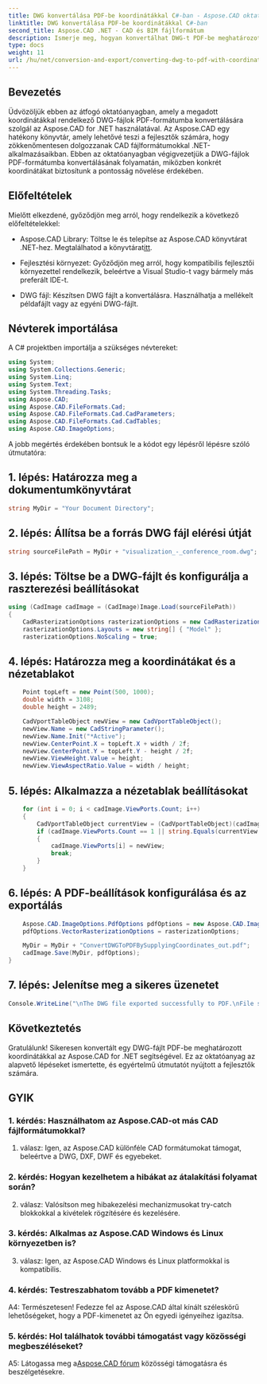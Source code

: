 ```yaml
---
title: DWG konvertálása PDF-be koordinátákkal C#-ban - Aspose.CAD oktatóanyag
linktitle: DWG konvertálása PDF-be koordinátákkal C#-ban
second_title: Aspose.CAD .NET - CAD és BIM fájlformátum
description: Ismerje meg, hogyan konvertálhat DWG-t PDF-be meghatározott koordinátákkal C# nyelven az Aspose.CAD segítségével. Kövesse lépésenkénti útmutatónkat a precíz és hatékony CAD-fájlok konvertálásához.
type: docs
weight: 11
url: /hu/net/conversion-and-export/converting-dwg-to-pdf-with-coordinates/
---
```

## Bevezetés

Üdvözöljük ebben az átfogó oktatóanyagban, amely a megadott koordinátákkal rendelkező DWG-fájlok PDF-formátumba konvertálására szolgál az Aspose.CAD for .NET használatával. Az Aspose.CAD egy hatékony könyvtár, amely lehetővé teszi a fejlesztők számára, hogy zökkenőmentesen dolgozzanak CAD fájlformátumokkal .NET-alkalmazásaikban. Ebben az oktatóanyagban végigvezetjük a DWG-fájlok PDF-formátumba konvertálásának folyamatán, miközben konkrét koordinátákat biztosítunk a pontosság növelése érdekében.

## Előfeltételek

Mielőtt elkezdené, győződjön meg arról, hogy rendelkezik a következő előfeltételekkel:

- Aspose.CAD Library: Töltse le és telepítse az Aspose.CAD könyvtárat .NET-hez. Megtalálhatod a könyvtárat[itt](https://releases.aspose.com/cad/net/).

- Fejlesztési környezet: Győződjön meg arról, hogy kompatibilis fejlesztői környezettel rendelkezik, beleértve a Visual Studio-t vagy bármely más preferált IDE-t.

- DWG fájl: Készítsen DWG fájlt a konvertálásra. Használhatja a mellékelt példafájlt vagy az egyéni DWG-fájlt.

## Névterek importálása

A C# projektben importálja a szükséges névtereket:

```csharp
using System;
using System.Collections.Generic;
using System.Linq;
using System.Text;
using System.Threading.Tasks;
using Aspose.CAD;
using Aspose.CAD.FileFormats.Cad;
using Aspose.CAD.FileFormats.Cad.CadParameters;
using Aspose.CAD.FileFormats.Cad.CadTables;
using Aspose.CAD.ImageOptions;
```

A jobb megértés érdekében bontsuk le a kódot egy lépésről lépésre szóló útmutatóra:

## 1. lépés: Határozza meg a dokumentumkönyvtárat

```csharp
string MyDir = "Your Document Directory";
```

## 2. lépés: Állítsa be a forrás DWG fájl elérési útját

```csharp
string sourceFilePath = MyDir + "visualization_-_conference_room.dwg";
```

## 3. lépés: Töltse be a DWG-fájlt és konfigurálja a raszterezési beállításokat

```csharp
using (CadImage cadImage = (CadImage)Image.Load(sourceFilePath))
{
    CadRasterizationOptions rasterizationOptions = new CadRasterizationOptions();
    rasterizationOptions.Layouts = new string[] { "Model" };
    rasterizationOptions.NoScaling = true;
```

## 4. lépés: Határozza meg a koordinátákat és a nézetablakot

```csharp
    Point topLeft = new Point(500, 1000);
    double width = 3108;
    double height = 2489;

    CadVportTableObject newView = new CadVportTableObject();
    newView.Name = new CadStringParameter();
    newView.Name.Init("*Active");
    newView.CenterPoint.X = topLeft.X + width / 2f;
    newView.CenterPoint.Y = topLeft.Y - height / 2f;
    newView.ViewHeight.Value = height;
    newView.ViewAspectRatio.Value = width / height;
```

## 5. lépés: Alkalmazza a nézetablak beállításokat

```csharp
    for (int i = 0; i < cadImage.ViewPorts.Count; i++)
    {
        CadVportTableObject currentView = (CadVportTableObject)(cadImage.ViewPorts[i]);
        if (cadImage.ViewPorts.Count == 1 || string.Equals(currentView.Name.Value.ToLowerInvariant(), "*active"))
        {
            cadImage.ViewPorts[i] = newView;
            break;
        }
    }
```

## 6. lépés: A PDF-beállítások konfigurálása és az exportálás

```csharp
    Aspose.CAD.ImageOptions.PdfOptions pdfOptions = new Aspose.CAD.ImageOptions.PdfOptions();
    pdfOptions.VectorRasterizationOptions = rasterizationOptions;

    MyDir = MyDir + "ConvertDWGToPDFBySupplyingCoordinates_out.pdf";
    cadImage.Save(MyDir, pdfOptions);
}
```

## 7. lépés: Jelenítse meg a sikeres üzenetet

```csharp
Console.WriteLine("\nThe DWG file exported successfully to PDF.\nFile saved at " + MyDir);
```

## Következtetés

Gratulálunk! Sikeresen konvertált egy DWG-fájlt PDF-be meghatározott koordinátákkal az Aspose.CAD for .NET segítségével. Ez az oktatóanyag az alapvető lépéseket ismertette, és egyértelmű útmutatót nyújtott a fejlesztők számára.

## GYIK

### 1. kérdés: Használhatom az Aspose.CAD-ot más CAD fájlformátumokkal?

1. válasz: Igen, az Aspose.CAD különféle CAD formátumokat támogat, beleértve a DWG, DXF, DWF és egyebeket.

### 2. kérdés: Hogyan kezelhetem a hibákat az átalakítási folyamat során?

2. válasz: Valósítson meg hibakezelési mechanizmusokat try-catch blokkokkal a kivételek rögzítésére és kezelésére.

### 3. kérdés: Alkalmas az Aspose.CAD Windows és Linux környezetben is?

3. válasz: Igen, az Aspose.CAD Windows és Linux platformokkal is kompatibilis.

### 4. kérdés: Testreszabhatom tovább a PDF kimenetet?

A4: Természetesen! Fedezze fel az Aspose.CAD által kínált széleskörű lehetőségeket, hogy a PDF-kimenetet az Ön egyedi igényeihez igazítsa.

### 5. kérdés: Hol találhatok további támogatást vagy közösségi megbeszéléseket?

A5: Látogassa meg a[Aspose.CAD fórum](https://forum.aspose.com/c/cad/19) közösségi támogatásra és beszélgetésekre.
